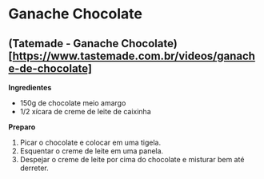 # Ganache Chocolate

## (Tatemade - Ganache Chocolate)[https://www.tastemade.com.br/videos/ganache-de-chocolate]

**Ingredientes**
+ 150g de chocolate meio amargo
+ 1/2 xícara de creme de leite de caixinha

**Preparo**
1. Picar o chocolate e colocar em uma tigela.
2. Esquentar o creme de leite em uma panela.
3. Despejar o creme de leite por cima do chocolate e misturar bem até derreter.
